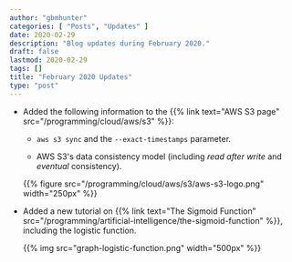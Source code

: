```yaml
---
author: "gbmhunter"
categories: [ "Posts", "Updates" ]
date: 2020-02-29
description: "Blog updates during February 2020."
draft: false
lastmod: 2020-02-29
tags: []
title: "February 2020 Updates"
type: "post"
---
```


* Added the following information to the {{% link text="AWS S3 page" src="/programming/cloud/aws/s3" %}}:

    * `aws s3 sync` and the `--exact-timestamps` parameter.

    * AWS S3's data consistency model (including _read after write_ and _eventual_ consistency).

    {{% figure src="/programming/cloud/aws/s3/aws-s3-logo.png" width="250px" %}}

* Added a new tutorial on {{% link text="The Sigmoid Function" src="/programming/artificial-intelligence/the-sigmoid-function" %}}, including the logistic function.

    {{% img src="graph-logistic-function.png" width="500px" %}}
